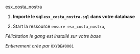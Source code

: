 esx_costa_nostra

1. **Importé le sql `esx_costa_nostra.sql` dans votre database**

2. Start la ressource `ensure esx_costa_nostra`,

*Félicitation le gang est installé sur votre base*

*Entierement crée par* `ÒXYDE#0001`
